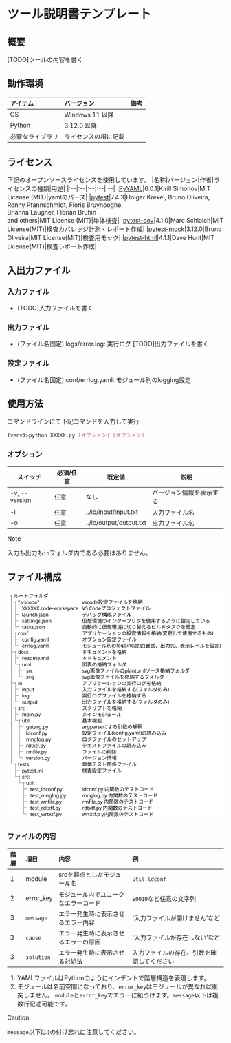 # ツール説明書テンプレート

## 概要
[TODO]ツールの内容を書く

## 動作環境
|アイテム  |バージョン  |備考  |
|:--------|:--------|:--------|
|OS|Windows 11 以降||
|Python     |3.12.0 以降||
|必要なライブラリ|ライセンスの項に記載||

## ライセンス
下記のオープンソースライセンスを使用しています。
|名称|バージョン|作者|ライセンスの種類|用途|
|:--|:--|:--|:--|:--|
|[PyYAML](https://pypi.org/project/PyYAML/)|6.0.1|Kirill Simonov|MIT License (MIT)|yamlのパース|
|[pytest](https://pypi.org/project/pytest/)|7.4.3|Holger Krekel, Bruno Oliveira,<br>Ronny Pfannschmidt, Floris Bruynooghe,<br>Brianna Laugher, Florian Bruhin<br>and others|MIT License (MIT)|単体検査|
|[pytest-cov](https://pypi.org/project/pytest-cov/)|4.1.0|Marc Schlaich|MIT License(MIT)|検査カバレッジ計測・レポート作成|
|[pytest-mock](https://pypi.org/project/pytest-mock/)|3.12.0|Bruno Oliveira|MIT License(MIT)|検査用モック|
|[pytest-html](https://pypi.org/project/pytest-html/)|4.1.1|Dave Hunt|MIT License(MIT)|検査レポート作成|

<div style="page-break-before:always"></div>

## 入出力ファイル
### 入力ファイル
- [TODO]入力ファイルを書く
### 出力ファイル
- (ファイル名固定) logs/error.log: 実行ログ
  [TODO]出力ファイルを書く
### 設定ファイル
- (ファイル名固定) conf/errlog.yaml: モジュール別のlogging設定

## 使用方法
コマンドラインにて下記コマンドを入力して実行
```sh
(venv)>python XXXXX.py [オプション] [オプション]
```

### オプション

|スイッチ  |必須/任意  |既定値  |説明  |
|---------|---------|---------|---------|
|-v, --version|任意|なし|バージョン情報を表示する|
|-i|任意|../io/input/input.txt|入力ファイル名|
|-o|任意|../io/output/output.txt|出力ファイル名|
> [!NOTE]
> 入力も出力も`io`フォルダ内である必要はありません。

<div style="page-break-before:always"></div>

## ファイル構成
![ファイル構成(読めない場合は/plantuml/uml/dirtreeを参考)](./uml/svg/dirtree.svg)

### ファイルの内容
|階層|項目|内容|例|
|:----|:--|:--|:--|
|1|module|srcを起点としたモジュール名|`util.ldconf`|
|2|error_key|モジュール内でユニークなエラーコード|`E0010`など任意の文字列|
|3|`message`|エラー発生時に表示させるエラー内容|'入力ファイルが開けません'など|
|3|`cause`|エラー発生時に表示させるエラーの原因|'入力ファイルが存在しない'など|
|3|`solution`|エラー発生時に表示させる対処法|入力ファイルの存在、引数を確認してください|

1. YAMLファイルはPythonのようにインデントで階層構造を表現します。
2. モジュールは名前空間になっており、`error_key`はモジュールが異なれば衝突しません。
`module`と`error_key`でエラーに紐づけます。`message`以下は複数行記述可能です。

> [!CAUTION]
> `message`以下は`|`の付け忘れに注意してください。

</div>